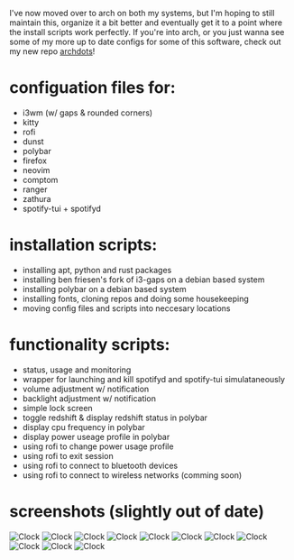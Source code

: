 I've now moved over to arch on both my systems, but I'm hoping to still maintain this, organize it a bit better and eventually get it to a point where the install scripts work perfectly. If you're into arch, or you just wanna see some of my more up to date configs for some of this software, check out my new repo [archdots](https://github.com/deionizedoatmeal/archdots)!
# configuation files for:
- i3wm (w/ gaps & rounded corners)  
- kitty
- rofi  
- dunst
- polybar  
- firefox
- neovim 
- comptom  
- ranger
- zathura
- spotify-tui + spotifyd
# installation scripts:  
- installing apt, python and rust packages
- installing ben friesen's fork of i3-gaps on a debian based system  
- installing polybar on a debian based system
- installing fonts, cloning repos and doing some housekeeping
- moving config files and scripts into neccesary locations 
# functionality scripts:  
- status, usage and monitoring
- wrapper for launching and kill spotifyd and spotify-tui simulataneously
- volume adjustment w/ notification
- backlight adjustment w/ notification
- simple lock screen
- toggle redshift & display redshift status in polybar  
- display cpu frequency in polybar  
- display power useage profile in polybar  
- using rofi to change power usage profile
- using rofi to exit session
- using rofi to connect to bluetooth devices
- using rofi to connect to wireless networks (comming soon)
# screenshots (slightly out of date)
![Clock](/screenshots/2020-02-15-025155_3200x1800_scrot.png)
![Clock](/screenshots/2020-02-15-022234_3200x1800_scrot.png)
![Clock](/screenshots/2020-02-15-025728_3200x1800_scrot.png)
![Clock](/screenshots/2020-02-15-025019_3200x1800_scrot.png)
![Clock](/screenshots/2020-02-15-023947_3200x1800_scrot.png)
![Clock](/screenshots/2020-02-15-023655_3200x1800_scrot.png)
![Clock](/screenshots/2020-02-15-022833_3200x1800_scrot.png)
![Clock](/screenshots/2020-02-15-022749_3200x1800_scrot.png)
![Clock](/screenshots/2020-02-15-022459_3200x1800_scrot.png)
![Clock](/screenshots/2020-02-15-022425_3200x1800_scrot.png)
![Clock](/screenshots/2020-02-15-022341_3200x1800_scrot.png)
